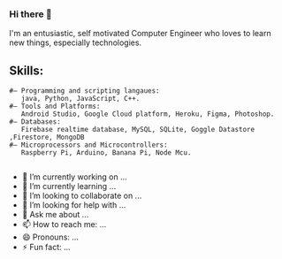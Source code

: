 ### Hi there 👋
I'm an entusiastic, self motivated Computer Engineer who loves to learn new things, especially technologies.

## Skills:
```
#– Programming and scripting langaues: 
   java, Python, JavaScript, C++.
#– Tools and Platforms: 
   Android Studio, Google Cloud platform, Heroku, Figma, Photoshop.
#– Databases: 
   Firebase realtime database, MySQL, SQLite, Goggle Datastore ,Firestore, MongoDB
#– Microprocessors and Microcontrollers: 
   Raspberry Pi, Arduino, Banana Pi, Node Mcu.


```



- 🔭 I’m currently working on ...
- 🌱 I’m currently learning ...
- 👯 I’m looking to collaborate on ...
- 🤔 I’m looking for help with ...
- 💬 Ask me about ...
- 📫 How to reach me: ...
- 😄 Pronouns: ...
- ⚡ Fun fact: ...
